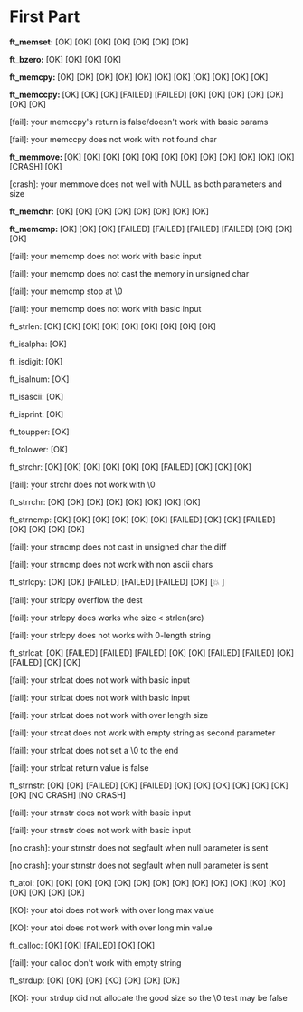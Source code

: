 <h1>First Part</h1>
<b>ft_memset:</b>     [OK] [OK] [OK] [OK] [OK] [OK] [OK] 

<b>ft_bzero:</b>    [OK] [OK] [OK] [OK] 

<b>ft_memcpy: </b>    [OK] [OK] [OK] [OK] [OK] [OK] [OK] [OK] [OK] [OK] [OK] 

<b>ft_memccpy: </b>   [OK] [OK] [OK] [FAILED] [FAILED] [OK] [OK] [OK] [OK] [OK] [OK] [OK] 

[fail]: your memccpy's return is false/doesn't work with basic params

[fail]: your memccpy does not work with not found char


<b>ft_memmove:  </b>  [OK] [OK] [OK] [OK] [OK] [OK] [OK] [OK] [OK] [OK] [OK] [OK] [CRASH] [OK] 

[crash]: your memmove does not well with NULL as both parameters and size

<b>ft_memchr:</b>     [OK] [OK] [OK] [OK] [OK] [OK] [OK] [OK] 

<b>ft_memcmp: </b>    [OK] [OK] [OK] [FAILED] [FAILED] [FAILED] [FAILED] [OK] [OK] [OK] 

[fail]: your memcmp does not work with basic input

[fail]: your memcmp does not cast the memory in unsigned char

[fail]: your memcmp stop at \0

[fail]: your memcmp does not work with basic input


ft_strlen:     [OK] [OK] [OK] [OK] [OK] [OK] [OK] [OK] [OK] 

ft_isalpha:    [OK] 

ft_isdigit:    [OK] 

ft_isalnum:    [OK] 

ft_isascii:    [OK] 

ft_isprint:    [OK] 

ft_toupper:    [OK] 

ft_tolower:    [OK] 

ft_strchr:     [OK] [OK] [OK] [OK] [OK] [OK] [FAILED] [OK] [OK] [OK] 

[fail]: your strchr does not work with \0


ft_strrchr:    [OK] [OK] [OK] [OK] [OK] [OK] [OK] [OK] 

ft_strncmp:    [OK] [OK] [OK] [OK] [OK] [OK] [FAILED] [OK] [OK] [FAILED] [OK] [OK] [OK] [OK] 

[fail]: your strncmp does not cast in unsigned char the diff

[fail]: your strncmp does not work with non ascii chars


ft_strlcpy:    [OK] [OK] [FAILED] [FAILED] [FAILED] [OK] [💥 ] 

[fail]: your strlcpy overflow the dest

[fail]: your strlcpy does works whe size < strlen(src)

[fail]: your strlcpy does not works with 0-length string


ft_strlcat:    [OK] [FAILED] [FAILED] [FAILED] [OK] [OK] [FAILED] [FAILED] [OK] [FAILED] [OK] [OK] 

[fail]: your strlcat does not work with basic input

[fail]: your strlcat does not work with basic input

[fail]: your strlcat does not work with over length size

[fail]: your strcat does not work with empty string as second parameter

[fail]: your strlcat does not set a \0 to the end

[fail]: your strlcat return value is false


ft_strnstr:    [OK] [OK] [FAILED] [OK] [FAILED] [OK] [OK] [OK] [OK] [OK] [OK] [OK] [NO CRASH] [NO CRASH] 

[fail]: your strnstr does not work with basic input

[fail]: your strnstr does not work with basic input

[no crash]: your strnstr does not segfault when null parameter is sent

[no crash]: your strnstr does not segfault when null parameter is sent


ft_atoi:       [OK] [OK] [OK] [OK] [OK] [OK] [OK] [OK] [OK] [OK] [OK] [KO] [KO] [OK] [OK] [OK] [OK] 

[KO]: your atoi does not work with over long max value

[KO]: your atoi does not work with over long min value


ft_calloc:     [OK] [OK] [FAILED] [OK] [OK] 

[fail]: your calloc don't work with empty string


ft_strdup:     [OK] [OK] [OK] [KO] [OK] [OK] [OK] 

[KO]: your strdup did not allocate the good size so the \0 test may be false
